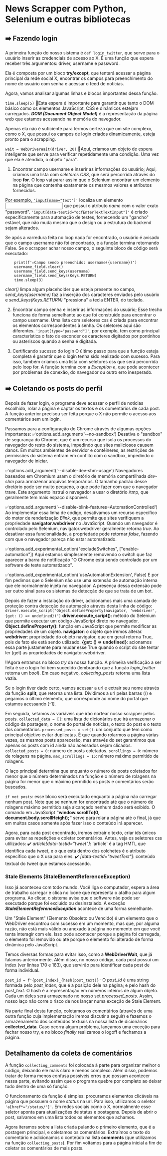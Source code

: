 # News Scrapper com Python, Selenium e outras bibliotecas
## ➡️ Fazendo login
A primeira função do nosso sistema é ```def login_twitter```, que serve para o usuário inserir as credenciais de acesso ao X. É uma função que espera receber três argumentos: driver, username e password.

Ela é composta por um bloco **try/except**, que tentará acessar a página principal da rede social X, encontrar os campos para preenchimento do nome de usuário com senha e acessar o feed de notícias. 

Agora, vamos analisar algumas linhas e blocos importantes dessa função.

```time.sleep(5)```
🔎Esta espera é importante para garantir que tanto o DOM básico como os elementos JavaScript, CSS e dinâmicos estejam carregados. ***DOM (Document Object Model)*** é a representação da página web que estamos acessando na memória do navegador. 

Apenas ela não é suficiente para termos certeza que um site complexo, como o X, que possui os campos de login criados dinamicamente, esteja pronto para o scrapping.

```wait = WebDriverWait(driver, 20)```
🔎Aqui, criamos um objeto de espera inteligente que serve para verificar repetidamente uma condição. Uma vez que ela é atendida, o objeto "para".

1. Encontrar campo username e inserir as informações do usuário;
Aqui, criamos uma lista com *seletores CSS*, que será percorrida através do loop **for**. O loop vai parar assim que o Selenium encontrar um elemento na página que contenha exatamente os mesmos valores e atributos fornecidos.

Por exemplo, ```'input[name="text"]'``` localiza um elemento <input> que possui o atributo *name* com o valor exato "password". ```'input[data-testid="ocfEnterTextTextInput"]'``` é criado especificamente para automação de testes, fornecendo um "gancho" estável, que não muda mesmo que o design ou a estrutura do backend sejam alterados.

Se após a varredura feita no loop nada for encontrado, o usuário é avisado que o campo username não foi encontrado, e a função termina retornando False. Se o scrapper achar nosso campo, o seguinte bloco de código será executado:

```
    print(f'✏️Campo sendo preenchido: username({username})')
    username_field.clear()
    username_field.send_keys(username)
    username_field.send_keys(Keys.RETURN)
    time.sleep(3)
```

*clear()* limpa algum placeholder que esteja presente no campo, *send_keys(username)* faz a inserção dos caracteres enviados pelo usuário e *send_keys(Keys.RETURN)* "pressiona" a tecla ENTER, do teclado.

2. Encontrar campo senha e inserir as informações do usuário;
Esse trecho funciona de forma semelhante ao que foi construído para encontrar o campo username. Uma lista com seletores css é criada para encontrar os elementos correspondentes à senha. Os seletores aqui são diferentes. ```'input[type="password"]'```, por exemplo, tem como principal característica o fato de esconder os caracteres digitados por pontinhos ou asteriscos quando a senha é digitada.

3. Certificando sucesso do login
O último passo para que a função esteja completa é garantir que o login tenha sido realizado com sucesso. Para isso, também criamos uma lista com seletores css que será percorrida pelo loop for. A função termina com a *Exception e*, que pode acontecer por problemas de conexão, do navegador ou outro erro inesperado.


## ➡️ Coletando os posts do perfil
Depois de fazer login, o programa deve acessar o perfil de notícias escolhido, rolar a página e captar os textos e os comentários de cada post. A função anterior precisou ser feita porque o X não permite o acesso aos comentários sem um login. 


Passamos para a configuração do Chrome através de algumas opções importantes:
✅options.add_argument('--no-sandbox')
Desativa o "sandbox" de segurança do Chrome, que é um recurso que isola os processos do navegador do resto do sistema, impedindo que sites maliciosos causem danos. Em muitos ambientes de servidor e contêineres, as restrições de permissões do sistema entram em conflito com o sandbox, impedindo o navegador de iniciar. 

✅options.add_argument('--disable-dev-shm-usage')
Navegadores baseados em Chromium usam o diretório de memória compartilhada *dev-shm* para armazenar arquivos temporários. O tamanho padrão desse diretório pode ser muito pequeno, o que pode fazer com que o navegador trave. Este argumento instrui o navegador a usar o diretório /tmp, que geralmente tem mais espaço disponível.

✅options.add_argument('--disable-blink-features=AutomationControlled')
Ao implementar essa linha de código, desativamos um recurso específico do motor de renderização *Blink*, que permite que sites verifiquem a propriedade **navigator.webdriver** no JavaScript. Quando um navegador é controlado pelo Selenium, navigator.webdriver geralmente retorna *true*. Ao desativar essa funcionalidade, a propriedade pode retornar *false*, fazendo com que o navegador pareça não estar automatizado.

✅options.add_experimental_option("excludeSwitches", ["enable-automation"])
Aqui estamos simplesmente removendo o switch que faz aparecer a barra de notificação "O Chrome está sendo controlado por um software de teste automatizado". 

✅options.add_experimental_option('useAutomationExtension', False)
E por fim pedimos que o Selenium não use uma extensão de automação interna que ele normalmente injeta no navegador. A presença dessa extensão pode ser outro sinal para os sistemas de detecção de que se trata de um bot.


Depois de fazer a instalação do driver, adicionamos mais uma camada de proteção contra detecção de automação através desta linha de código:
```driver.execute_script("Object.defineProperty(navigator, 'webdriver', {get: () => undefined})")```
**driver.execute_script()**: método do Selenium que permite executar um código JavaScript direto no navegador.
**Object.defineProperty()**: função em JavaScript que permite modificar as propriedades de um objeto.
**navigator**: o objeto que iremos alterar.
**webdriver**: propriedade do objeto navigator, que em geral retorna True, pois de fato ele está sendo utilizado.
**{get: () => undefined}**: acionamos essa parte justamente para mudar esse True quando o script do site tentar ler (get) as propriedades de navigator.webdriver.


‼️Agora entramos no bloco *try* da nossa função. A primeira verificação a ser feita é se o login foi bem sucedido (lembrando que a função *login_twitter* retorna um *bool*). Em caso negativo, *collecting_posts* retorna uma lista vazia. 

Se o login tiver dado certo, vamos acessar a url e extrair seu nome através da função **split**, que retorna uma lista. Dividimos a url pelas barras (/) e pegamos o último elemento, que corresponde ao nome do portal que estamos acessando [-1].


Em seguida, setamos as variáveis que irão nortear nosso scrapper pelos posts. 
``collected_data = []``: uma lista de dicionários que irá armazenar o código da postagem, o nome do portal de notícias, o texto do post e o texto dos comentários.
``processed_posts = set()``: um conjunto que tem como principal objetivo evitar duplicatas. É que quando rolarmos a página várias vezes, os mesmos posts aparecerão, mas através do set garantimos que apenas os posts com id ainda não acessados sejam clicados.
``collected_posts = 0``: número de posts coletados.
``scrollings = 0``: número de rolagens na página.
``max_scrollings = 15``: número máximo permitido de rolagens.


O laço principal determina que enquanto o número de posts coletados for menor que o número determinados na função e o número de rolagens na página for menor que o máximo permitido os posts e comentários serão buscados.

```if not posts```: esse bloco será executado enquanto a página não carregar nenhum post. Note que se nenhum for encontrado até que o número de rolagens máximo permitido seja alcançado nenhum dado será exibido. O comando em JavaScript **"window.scrollTo(0, document.body.scrollHeight);"** serve para rolar a página até o final, já que em muitos casos somente após fazer isso o conteúdo irá aparecer. 


Agora, para cada post encontrado, iremos extrair o texto, criar ids únicos para evitar as repetições e coletar comentários. Antes, veja os seletores css utilizados:
✔️ *article[data-testid="tweet"]*: 'article' é a tag HMTL que identifica cada tweet, e o que está dentro dos colchetes é o atributo específico que o X usa para eles.
✔️ *[data-testid="tweetText"]*: conteúdo textual do tweet que estamos acessando.


### Stale Elements (StaleElementReferenceException)
Isso já aconteceu com todo mundo. Você liga o computador, espera a área de trabalho carregar e clica no ícone que representa o atalho para algum programa. Ao clicar, o sistema avisa que o software não pode ser executado porque foi excluído ou desinstalado. A exceção ***StaleElementReferenceException*** acontece de uma forma semelhante.

Um "Stale Element" (Elemento Obsoleto ou Vencido) é um elemento que o WebDriver encontrou com sucesso em um momento, mas que, por alguma razão, não está mais válido ou anexado à página no momento em que você tenta interagir com ele. Isso pode acontecer porque a página foi carregada, o elemento foi removido ou até porque o elemento foi alterado de forma dinâmica pelo JavaScript. 

Temos diversas formas para evitar isso, como a **WebDriverWait**, que já falamos anteriormente. Além disso, no nosso código, cada post possui um index (ver linhas 170 e 183), que servirão para identificar cada post de forma individual. 

```post_id = f'{post_index}_{hash(post_text)}'```
O *post_id* é uma string formada pelo *post_index*, que é a posição dele na página; e pelo hash do *post_text*. O hash é a representação em números inteiros de algum objeto. Cada um deles será armazenado no nosso set *processed_posts*. Assim, nosso laço não corre o risco de nos lançar numa exceção de Stale Element.

Na parte final desta função, coletamos os comentários (através de uma outra função cuja implementação iremos discutir a seguir) e fazemos o armazenamento dos conteúdos textuais na nossa lista de dicionários **collected_data**. Caso ocorra algum problema, lançamos uma exceção para fechar nosso try, e no bloco *finally* realizamos o logoff e fechamos a página. 


## Detalhamento da coleta de comentários
A função ```collecting_comments``` foi colocada à parte para organizar melhor o código, deixando ele mais claro e menos complexo. Além disso, podemos tratar de forma menos confusa possíveis erros que possam acontecer nessa parte, evitando assim que o programa quebre por completo ao deixar tudo dentro de uma só função. 

O funcionamento da função é simples: procuramos elementos clicáveis na página que possuem o nome *status* na url. Para isso, utilizamos o seletor ```'a[href*="/status/"]'```. Em redes sociais como o X, normalmente esse seletor aponta para atualizações de status e postagens. Depois de abrir o post, salvamos em uma lista todos os elementos que achamos.

Agora iteramos sobre a lista criada pulando o primeiro elemento, que é a postagem principal, e coletamos os comentários. Extraímos o texto do comentário e adicionamos o conteúdo na lista **comments** (que utilizamos na função ```collecting_posts```). Por fim voltamos para a página inicial a fim de coletar os comentários de mais posts.